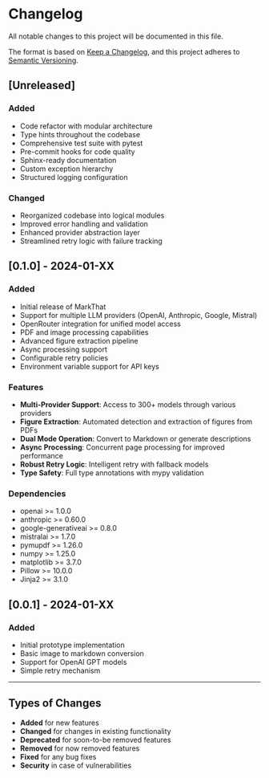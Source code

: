 # Changelog

All notable changes to this project will be documented in this file.

The format is based on [Keep a Changelog](https://keepachangelog.com/en/1.0.0/),
and this project adheres to [Semantic Versioning](https://semver.org/spec/v2.0.0.html).

## [Unreleased]

### Added
- Code refactor with modular architecture
- Type hints throughout the codebase
- Comprehensive test suite with pytest
- Pre-commit hooks for code quality
- Sphinx-ready documentation
- Custom exception hierarchy
- Structured logging configuration

### Changed
- Reorganized codebase into logical modules
- Improved error handling and validation
- Enhanced provider abstraction layer
- Streamlined retry logic with failure tracking

## [0.1.0] - 2024-01-XX

### Added
- Initial release of MarkThat
- Support for multiple LLM providers (OpenAI, Anthropic, Google, Mistral)
- OpenRouter integration for unified model access
- PDF and image processing capabilities
- Advanced figure extraction pipeline
- Async processing support
- Configurable retry policies
- Environment variable support for API keys

### Features
- **Multi-Provider Support**: Access to 300+ models through various providers
- **Figure Extraction**: Automated detection and extraction of figures from PDFs
- **Dual Mode Operation**: Convert to Markdown or generate descriptions
- **Async Processing**: Concurrent page processing for improved performance
- **Robust Retry Logic**: Intelligent retry with fallback models
- **Type Safety**: Full type annotations with mypy validation

### Dependencies
- openai >= 1.0.0
- anthropic >= 0.60.0
- google-generativeai >= 0.8.0
- mistralai >= 1.7.0
- pymupdf >= 1.26.0
- numpy >= 1.25.0
- matplotlib >= 3.7.0
- Pillow >= 10.0.0
- Jinja2 >= 3.1.0

## [0.0.1] - 2024-01-XX

### Added
- Initial prototype implementation
- Basic image to markdown conversion
- Support for OpenAI GPT models
- Simple retry mechanism

---

## Types of Changes

- **Added** for new features
- **Changed** for changes in existing functionality
- **Deprecated** for soon-to-be removed features
- **Removed** for now removed features
- **Fixed** for any bug fixes
- **Security** in case of vulnerabilities